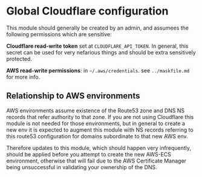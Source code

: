 # Global Cloudflare configuration

This module should generally be created by an admin,
and assumees the following permissions which are sensitive:

**Cloudflare read-write token** set at `CLOUDFLARE_API_TOKEN`. In general, this
secret can be used  for very nefarious things and should be extra sensitively protected.

**AWS read-write permissions**: in `~/.aws/credentials`. see `../maskfile.md` for more info.

##  Relationship to AWS environments

AWS environments assume existence of the Route53 zone and DNS NS records that refer authority
to that zone. If you are not using Cloudflare this module is not needed for those environments,
but in general to create a new env it is expected to augment this module with NS  records referring
to this route53 configuration for domains subordinate to that new AWS env.

Therefore updates to this module, which should happen very infrequently, should be applied before
you attempt to create the new AWS-ECS environment, otherwise that will fail due to the AWS Certificate
Manager being unsuccessful in validating your ownership of the DNS.

